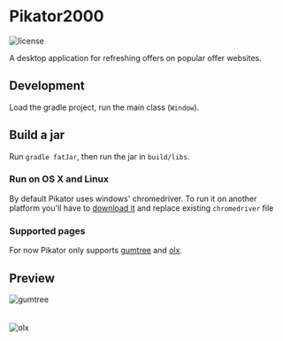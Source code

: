 # Pikator2000
![license](https://img.shields.io/github/license/grudus/Pikator2000.svg?style=flat-square)

A desktop application for refreshing offers on popular offer websites.

## Development

Load the gradle project, run the main class (`Window`).

## Build a jar

Run `gradle fatJar`, then run the jar in `build/libs`.

### Run on OS X and Linux

By default Pikator uses windows' chromedriver. To run it on another platform you'll have to [download it](https://sites.google.com/a/chromium.org/chromedriver/downloads) and replace existing `chromedriver` file

### Supported pages
For now Pikator only supports [gumtree](https://www.gumtree.pl/) and [olx](https://www.olx.pl/).

## Preview 
![gumtree](https://user-images.githubusercontent.com/18220458/38557664-fcf0f29e-3ccd-11e8-9a49-74600039b971.png)
<br/><br/><br/>
![olx](https://user-images.githubusercontent.com/18220458/38558134-7dc447c6-3ccf-11e8-8017-03ca9a48d35e.png)
